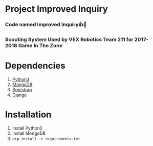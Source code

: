 # Project Improved Inquiry 
### Code named Improved Inquiry👍🤔
### Scouting System Used by VEX Robotics Team 211 for 2017-2018 Game In The Zone

# Dependencies
1. [Python3](https://www.python.org)
2. [MongoDB](https://www.mongodb.com/)
3. [Bootstrap](https://getbootstrap.com/)
4. [Django](https://www.djangoproject.com/)

# Installation
1. Install Python3
2. Install MongoDB
3. `pip install -r requirements.txt`

